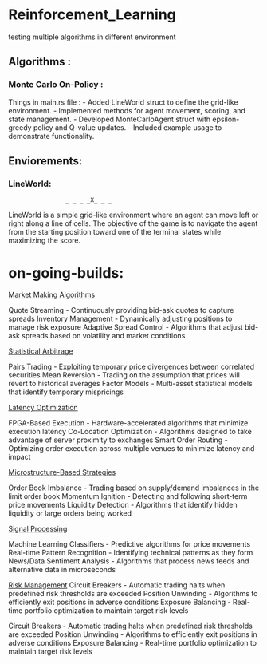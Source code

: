# Reinforcement_Learning
testing multiple algorithms in different environment

## Algorithms :
### Monte Carlo On-Policy :

Things in main.rs file : 
    - Added LineWorld struct to define the grid-like environment.
    - Implemented methods for agent movement, scoring, and state management.
    - Developed MonteCarloAgent struct with epsilon-greedy policy and Q-value updates.
    - Included example usage to demonstrate functionality. 

## Enviorements:
### LineWorld:
                    _ _ _ _X_ _ _
LineWorld is a simple grid-like environment 
where an agent can move left or right along a line of cells. 
The objective of the game is to navigate the agent from the starting position 
toward one of the terminal states while maximizing the score.


# on-going-builds: 
<u>Market Making Algorithms</u>

Quote Streaming - Continuously providing bid-ask quotes to capture spreads
Inventory Management - Dynamically adjusting positions to manage risk exposure
Adaptive Spread Control - Algorithms that adjust bid-ask spreads based on volatility and market conditions

<u>Statistical Arbitrage</u>

Pairs Trading - Exploiting temporary price divergences between correlated securities
Mean Reversion - Trading on the assumption that prices will revert to historical averages
Factor Models - Multi-asset statistical models that identify temporary mispricings

<u>Latency Optimization</u>

FPGA-Based Execution - Hardware-accelerated algorithms that minimize execution latency
Co-Location Optimization - Algorithms designed to take advantage of server proximity to exchanges
Smart Order Routing - Optimizing order execution across multiple venues to minimize latency and impact

<u>Microstructure-Based Strategies</u>

Order Book Imbalance - Trading based on supply/demand imbalances in the limit order book
Momentum Ignition - Detecting and following short-term price movements
Liquidity Detection - Algorithms that identify hidden liquidity or large orders being worked

<u>Signal Processing</u>

Machine Learning Classifiers - Predictive algorithms for price movements
Real-time Pattern Recognition - Identifying technical patterns as they form
News/Data Sentiment Analysis - Algorithms that process news feeds and alternative data in microseconds

<u>Risk Management</u>
Circuit Breakers - Automatic trading halts when predefined risk thresholds are exceeded
Position Unwinding - Algorithms to efficiently exit positions in adverse conditions
Exposure Balancing - Real-time portfolio optimization to maintain target risk levels

Circuit Breakers - Automatic trading halts when predefined risk thresholds are exceeded
Position Unwinding - Algorithms to efficiently exit positions in adverse conditions
Exposure Balancing - Real-time portfolio optimization to maintain target risk levels
